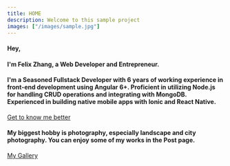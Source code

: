 ```yaml
---
title: HOME
description: Welcome to this sample project
images: ["/images/sample.jpg"]
---
```


#### Hey,

#### I'm Felix Zhang, a Web Developer and Entrepreneur.

#### I'm a Seasoned Fullstack Developer with 6 years of working experience in front-end development using Angular 6+. Proficient in utilizing Node.js for handling CRUD operations and integrating with MongoDB. Experienced in building native mobile apps with Ionic and React Native.
[Get to know me better](/about "Get to know me better")

#### My biggest hobby is photography, especially landscape and city photography. You can enjoy some of my works in the Post page.
[My Gallery](/posts "My Gallery")
